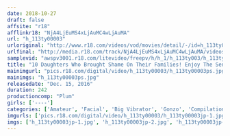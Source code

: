 ```yaml
---
date: 2018-10-27
draft: false
affsite: "r18"
afflinkr18: "NjA4LjEuMS4xLjAuMC4wLjAuMA"
url: "h_113ty00003"
urloriginal: "http://www.r18.com/videos/vod/movies/detail/-/id=h_113ty00003"
urlfinal: "http://media.r18.com/track/NjA4LjEuMS4xLjAuMC4wLjAuMA/videos/vod/movies/detail/-/id=h_113ty00003"
samplevid: "awspv3001.r18.com/litevideo/freepv/h/h_1/h_113ty003/h_113ty003_dmb_w.mp4"
title: "10 Daughters Who Brought Shame On Their Families! Enjoy The Sensation Of A Cum Facial And Repent Your Ways! Dirty That Bitch's Face! Bad Girls No.3!!"
mainimgurl: "pics.r18.com/digital/video/h_113ty00003/h_113ty00003ps.jpg"
mainimgs: "h_113ty00003ps.jpg"
releasedate: "Dec. 15, 2016"
duration: 242
productioncomp: "Plum"
girls: ['----']
categories: ['Amateur', 'Facial', 'Big Vibrator', 'Gonzo', 'Compilation', 'Over 4 Hours']
imgurls: ['pics.r18.com/digital/video/h_113ty00003/h_113ty00003jp-1.jpg', 'pics.r18.com/digital/video/h_113ty00003/h_113ty00003jp-2.jpg', 'pics.r18.com/digital/video/h_113ty00003/h_113ty00003jp-3.jpg', 'pics.r18.com/digital/video/h_113ty00003/h_113ty00003jp-4.jpg', 'pics.r18.com/digital/video/h_113ty00003/h_113ty00003jp-5.jpg', 'pics.r18.com/digital/video/h_113ty00003/h_113ty00003jp-6.jpg', 'pics.r18.com/digital/video/h_113ty00003/h_113ty00003jp-7.jpg', 'pics.r18.com/digital/video/h_113ty00003/h_113ty00003jp-8.jpg', 'pics.r18.com/digital/video/h_113ty00003/h_113ty00003jp-9.jpg', 'pics.r18.com/digital/video/h_113ty00003/h_113ty00003jp-10.jpg', 'pics.r18.com/digital/video/h_113ty00003/h_113ty00003jp-11.jpg', 'pics.r18.com/digital/video/h_113ty00003/h_113ty00003jp-12.jpg', 'pics.r18.com/digital/video/h_113ty00003/h_113ty00003jp-13.jpg', 'pics.r18.com/digital/video/h_113ty00003/h_113ty00003jp-14.jpg', 'pics.r18.com/digital/video/h_113ty00003/h_113ty00003jp-15.jpg', 'pics.r18.com/digital/video/h_113ty00003/h_113ty00003jp-16.jpg', 'pics.r18.com/digital/video/h_113ty00003/h_113ty00003jp-17.jpg', 'pics.r18.com/digital/video/h_113ty00003/h_113ty00003jp-18.jpg', 'pics.r18.com/digital/video/h_113ty00003/h_113ty00003jp-19.jpg', 'pics.r18.com/digital/video/h_113ty00003/h_113ty00003jp-20.jpg']
imgs: ['h_113ty00003jp-1.jpg', 'h_113ty00003jp-2.jpg', 'h_113ty00003jp-3.jpg', 'h_113ty00003jp-4.jpg', 'h_113ty00003jp-5.jpg', 'h_113ty00003jp-6.jpg', 'h_113ty00003jp-7.jpg', 'h_113ty00003jp-8.jpg', 'h_113ty00003jp-9.jpg', 'h_113ty00003jp-10.jpg', 'h_113ty00003jp-11.jpg', 'h_113ty00003jp-12.jpg', 'h_113ty00003jp-13.jpg', 'h_113ty00003jp-14.jpg', 'h_113ty00003jp-15.jpg', 'h_113ty00003jp-16.jpg', 'h_113ty00003jp-17.jpg', 'h_113ty00003jp-18.jpg', 'h_113ty00003jp-19.jpg', 'h_113ty00003jp-20.jpg']
---
```

